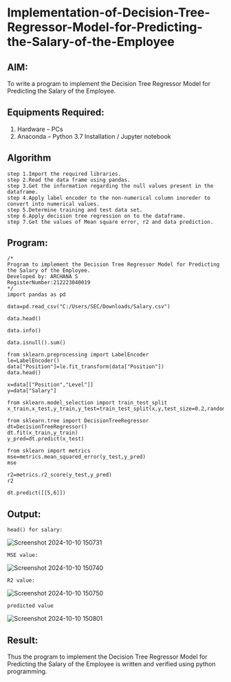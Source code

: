 # Implementation-of-Decision-Tree-Regressor-Model-for-Predicting-the-Salary-of-the-Employee

## AIM:
To write a program to implement the Decision Tree Regressor Model for Predicting the Salary of the Employee.

## Equipments Required:
1. Hardware – PCs
2. Anaconda – Python 3.7 Installation / Jupyter notebook

## Algorithm
```
step 1.Import the required libraries. 
step 2.Read the data frame using pandas. 
step 3.Get the information regarding the null values present in the dataframe. 
step 4.Apply label encoder to the non-numerical column inoreder to convert into numerical values. 
step 5.Determine training and test data set. 
step 6.Apply decision tree regression on to the dataframe. 
step 7.Get the values of Mean square error, r2 and data prediction.
```
## Program:
```
/*
Program to implement the Decision Tree Regressor Model for Predicting the Salary of the Employee.
Developed by: ARCHANA S
RegisterNumber:212223040019
*/
import pandas as pd

data=pd.read_csv("C:/Users/SEC/Downloads/Salary.csv")

data.head()

data.info()

data.isnull().sum()

from sklearn.preprocessing import LabelEncoder
le=LabelEncoder()
data["Position"]=le.fit_transform(data["Position"])
data.head()

x=data[["Position","Level"]]
y=data["Salary"]

from sklearn.model_selection import train_test_split
x_train,x_test,y_train,y_test=train_test_split(x,y,test_size=0.2,random_state=2)

from sklearn.tree import DecisionTreeRegressor
dt=DecisionTreeRegressor()
dt.fit(x_train,y_train)
y_pred=dt.predict(x_test)

from sklearn import metrics
mse=metrics.mean_squared_error(y_test,y_pred)
mse

r2=metrics.r2_score(y_test,y_pred)
r2

dt.predict([[5,6]])

```

## Output:
```
head() for salary:
```
![Screenshot 2024-10-10 150731](https://github.com/user-attachments/assets/c4920c18-f11d-41f5-b3d1-f1fc2dfaaae6)
```
MSE value:
```
![Screenshot 2024-10-10 150740](https://github.com/user-attachments/assets/6a48f875-0f3f-410a-ab91-0148645ce329)
```
R2 value:
```
![Screenshot 2024-10-10 150750](https://github.com/user-attachments/assets/6e508fa2-b21e-419b-803d-a377e2f059a5)
```
predicted value
```
![Screenshot 2024-10-10 150801](https://github.com/user-attachments/assets/11e28d0e-6033-4e74-b6b0-21f2490630d7)

## Result:
Thus the program to implement the Decision Tree Regressor Model for Predicting the Salary of the Employee is written and verified using python programming.
